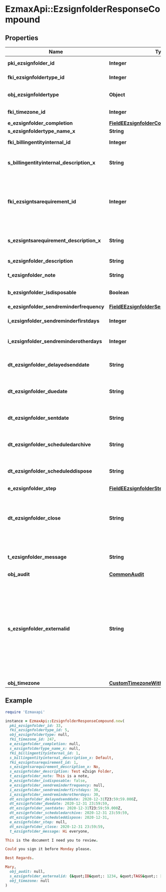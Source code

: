 # EzmaxApi::EzsignfolderResponseCompound

## Properties

| Name | Type | Description | Notes |
| ---- | ---- | ----------- | ----- |
| **pki_ezsignfolder_id** | **Integer** | The unique ID of the Ezsignfolder |  |
| **fki_ezsignfoldertype_id** | **Integer** | The unique ID of the Ezsignfoldertype. | [optional] |
| **obj_ezsignfoldertype** | **Object** | A Custom Ezsignfoldertype Object | [optional] |
| **fki_timezone_id** | **Integer** | The unique ID of the Timezone | [optional] |
| **e_ezsignfolder_completion** | [**FieldEEzsignfolderCompletion**](FieldEEzsignfolderCompletion.md) |  |  |
| **s_ezsignfoldertype_name_x** | **String** |  | [optional] |
| **fki_billingentityinternal_id** | **Integer** | The unique ID of the Billingentityinternal. | [optional] |
| **s_billingentityinternal_description_x** | **String** | The description of the Billingentityinternal in the language of the requester | [optional] |
| **fki_ezsigntsarequirement_id** | **Integer** | The unique ID of the Ezsigntsarequirement.  Determine if a Time Stamping Authority should add a timestamp on each of the signature. Valid values:  |Value|Description| |-|-| |1|No. TSA Timestamping will requested. This will make all signatures a lot faster since no round-trip to the TSA server will be required. Timestamping will be made using eZsign server&#39;s time.| |2|Best effort. Timestamping from a Time Stamping Authority will be requested but is not mandatory. In the very improbable case it cannot be completed, the timestamping will be made using eZsign server&#39;s time. **Additional fee applies**| |3|Mandatory. Timestamping from a Time Stamping Authority will be requested and is mandatory. In the very improbable case it cannot be completed, the signature will fail and the user will be asked to retry. **Additional fee applies**| | [optional] |
| **s_ezsigntsarequirement_description_x** | **String** | The description of the Ezsigntsarequirement in the language of the requester | [optional] |
| **s_ezsignfolder_description** | **String** | The description of the Ezsignfolder |  |
| **t_ezsignfolder_note** | **String** | Note about the Ezsignfolder | [optional] |
| **b_ezsignfolder_isdisposable** | **Boolean** | If the Ezsigndocument can be disposed | [optional] |
| **e_ezsignfolder_sendreminderfrequency** | [**FieldEEzsignfolderSendreminderfrequency**](FieldEEzsignfolderSendreminderfrequency.md) |  | [optional] |
| **i_ezsignfolder_sendreminderfirstdays** | **Integer** | The number of days before the the first reminder sending | [optional] |
| **i_ezsignfolder_sendreminderotherdays** | **Integer** | The number of days after the first reminder sending | [optional] |
| **dt_ezsignfolder_delayedsenddate** | **String** | The date and time at which the Ezsignfolder will be sent in the future. | [optional] |
| **dt_ezsignfolder_duedate** | **String** | The maximum date and time at which the Ezsignfolder can be signed. | [optional] |
| **dt_ezsignfolder_sentdate** | **String** | The date and time at which the Ezsignfolder was sent the last time. | [optional] |
| **dt_ezsignfolder_scheduledarchive** | **String** | The scheduled date and time at which the Ezsignfolder should be archived. | [optional] |
| **dt_ezsignfolder_scheduleddispose** | **String** | The scheduled date at which the Ezsignfolder should be Disposed. | [optional] |
| **e_ezsignfolder_step** | [**FieldEEzsignfolderStep**](FieldEEzsignfolderStep.md) |  | [optional] |
| **dt_ezsignfolder_close** | **String** | The date and time at which the Ezsignfolder was closed. Either by applying the last signature or by completing it prematurely. | [optional] |
| **t_ezsignfolder_message** | **String** | A custom text message that will be added to the email sent. | [optional] |
| **obj_audit** | [**CommonAudit**](CommonAudit.md) |  | [optional] |
| **s_ezsignfolder_externalid** | **String** | This field can be used to store an External ID from the client&#39;s system.  Anything can be stored in this field, it will never be evaluated by the eZmax system and will be returned AS-IS.  To store multiple values, consider using a JSON formatted structure, a URL encoded string, a CSV or any other custom format.  | [optional] |
| **obj_timezone** | [**CustomTimezoneWithCodeResponse**](CustomTimezoneWithCodeResponse.md) |  | [optional] |

## Example

```ruby
require 'Ezmaxapi'

instance = EzmaxApi::EzsignfolderResponseCompound.new(
  pki_ezsignfolder_id: 33,
  fki_ezsignfoldertype_id: 5,
  obj_ezsignfoldertype: null,
  fki_timezone_id: 247,
  e_ezsignfolder_completion: null,
  s_ezsignfoldertype_name_x: null,
  fki_billingentityinternal_id: 1,
  s_billingentityinternal_description_x: Default,
  fki_ezsigntsarequirement_id: 1,
  s_ezsigntsarequirement_description_x: No,
  s_ezsignfolder_description: Test eZsign Folder,
  t_ezsignfolder_note: This is a note,
  b_ezsignfolder_isdisposable: false,
  e_ezsignfolder_sendreminderfrequency: null,
  i_ezsignfolder_sendreminderfirstdays: 30,
  i_ezsignfolder_sendreminderotherdays: 30,
  dt_ezsignfolder_delayedsenddate: 2020-12-31T23:59:59.000Z,
  dt_ezsignfolder_duedate: 2020-12-31 23:59:59,
  dt_ezsignfolder_sentdate: 2020-12-31T23:59:59.000Z,
  dt_ezsignfolder_scheduledarchive: 2020-12-31 23:59:59,
  dt_ezsignfolder_scheduleddispose: 2020-12-31,
  e_ezsignfolder_step: null,
  dt_ezsignfolder_close: 2020-12-31 23:59:59,
  t_ezsignfolder_message: Hi everyone,

This is the document I need you to review.

Could you sign it before Monday please.

Best Regards.

Mary,
  obj_audit: null,
  s_ezsignfolder_externalid: {&quot;ID&quot;: 1234, &quot;TAGS&quot;: [&quot;tag1&quot;, &quot;tag2&quot;, &quot;tag3&quot;]},
  obj_timezone: null
)
```

